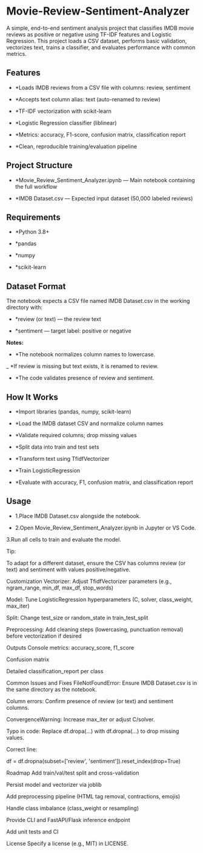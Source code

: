 # Movie-Review-Sentiment-Analyzer
A simple, end-to-end sentiment analysis project that classifies IMDB movie reviews as positive or negative using TF-IDF features and Logistic Regression. This project loads a CSV dataset, performs basic validation, vectorizes text, trains a classifier, and evaluates performance with common metrics.

## Features
- *Loads IMDB reviews from a CSV file with columns: review, sentiment

- *Accepts text column alias: text (auto-renamed to review)

- *TF-IDF vectorization with scikit-learn

- *Logistic Regression classifier (liblinear)

- *Metrics: accuracy, F1-score, confusion matrix, classification report

- *Clean, reproducible training/evaluation pipeline

## Project Structure
- *Movie_Review_Sentiment_Analyzer.ipynb — Main notebook containing the full workflow

- *IMDB Dataset.csv — Expected input dataset (50,000 labeled reviews)

## Requirements
- *Python 3.8+

- *pandas

- *numpy

- *scikit-learn

## Dataset Format
The notebook expects a CSV file named IMDB Dataset.csv in the working directory with:

- *review (or text) — the review text

- *sentiment — target label: positive or negative

**Notes:**

- *The notebook normalizes column names to lowercase.

_ *If review is missing but text exists, it is renamed to review.

- *The code validates presence of review and sentiment.

## How It Works
- *Import libraries (pandas, numpy, scikit-learn)

- *Load the IMDB dataset CSV and normalize column names

- *Validate required columns; drop missing values

- *Split data into train and test sets

- *Transform text using TfidfVectorizer

- *Train LogisticRegression

- *Evaluate with accuracy, F1, confusion matrix, and classification report

## Usage
- 1.Place IMDB Dataset.csv alongside the notebook.

- 2.Open Movie_Review_Sentiment_Analyzer.ipynb in Jupyter or VS Code.

 3.Run all cells to train and evaluate the model.

Tip:

To adapt for a different dataset, ensure the CSV has columns review (or text) and sentiment with values positive/negative.

Customization
Vectorizer: Adjust TfidfVectorizer parameters (e.g., ngram_range, min_df, max_df, stop_words)

Model: Tune LogisticRegression hyperparameters (C, solver, class_weight, max_iter)

Split: Change test_size or random_state in train_test_split

Preprocessing: Add cleaning steps (lowercasing, punctuation removal) before vectorization if desired

Outputs
Console metrics: accuracy_score, f1_score

Confusion matrix

Detailed classification_report per class

Common Issues and Fixes
FileNotFoundError: Ensure IMDB Dataset.csv is in the same directory as the notebook.

Column errors: Confirm presence of review (or text) and sentiment columns.

ConvergenceWarning: Increase max_iter or adjust C/solver.

Typo in code: Replace df.dropa(...) with df.dropna(...) to drop missing values.

Correct line:

df = df.dropna(subset=['review', 'sentiment']).reset_index(drop=True)

Roadmap
Add train/val/test split and cross-validation

Persist model and vectorizer via joblib

Add preprocessing pipeline (HTML tag removal, contractions, emojis)

Handle class imbalance (class_weight or resampling)

Provide CLI and FastAPI/Flask inference endpoint

Add unit tests and CI

License
Specify a license (e.g., MIT) in LICENSE.
